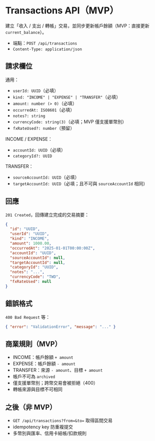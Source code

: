 # Transactions API（MVP）

建立「收入 / 支出 / 轉帳」交易，並同步更新帳戶餘額（MVP：直接更新 `current_balance`）。

- 端點：`POST /api/transactions`
- `Content-Type: application/json`

## 請求欄位

通用：
- `userId: UUID`（必填）
- `kind: "INCOME" | "EXPENSE" | "TRANSFER"`（必填）
- `amount: number (> 0)`（必填）
- `occurredAt: ISO8601`（必填）
- `notes?: string`
- `currencyCode: string(3)`（必填；MVP 僅支援單幣別）
- `fxRateUsed?: number`（預留）

INCOME / EXPENSE：
- `accountId: UUID`（必填）
- `categoryId?: UUID`

TRANSFER：
- `sourceAccountId: UUID`（必填）
- `targetAccountId: UUID`（必填；且不可與 `sourceAccountId` 相同）

## 回應

`201 Created`，回傳建立完成的交易摘要：
```json
{
  "id": "UUID",
  "userId": "UUID",
  "kind": "INCOME",
  "amount": 1000.00,
  "occurredAt": "2025-01-01T00:00:00Z",
  "accountId": "UUID",
  "sourceAccountId": null,
  "targetAccountId": null,
  "categoryId": "UUID",
  "notes": "...",
  "currencyCode": "TWD",
  "fxRateUsed": null
}
```

## 錯誤格式

`400 Bad Request` 等：
```json
{ "error": "ValidationError", "message": "..." }
```

## 商業規則（MVP）

- INCOME：帳戶餘額 `+ amount`
- EXPENSE：帳戶餘額 `- amount`
- TRANSFER：來源 `- amount`、目標 `+ amount`
- 帳戶不可為 `archived`
- 僅支援單幣別；跨幣交易會被拒絕（400）
- 轉帳來源與目標不可相同

## 之後（非 MVP）

- `GET /api/transactions?from=&to=` 取得區間交易
- idempotency key 防重複提交
- 多幣別與匯率、信用卡結帳/扣款規則

